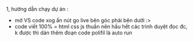 1, hướng dẫn chạy dự án :
- mở VS code xog ấn nút go live bên góc phải bên dưới :>
- code viết 100% = html css js thuần nên hầu hết các trình duyệt đọc đc, k được thì dán thêm đoạn code polifil là auto run 